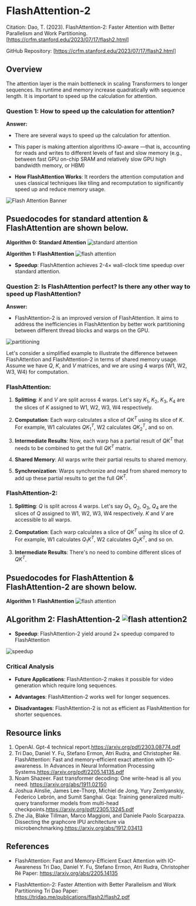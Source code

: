 # FlashAttention-2 

Citation: Dao, T. (2023). FlashAttention-2: Faster Attention with Better Parallelism and Work Partitioning. [https://crfm.stanford.edu/2023/07/17/flash2.html]

GitHub Repository: [https://crfm.stanford.edu/2023/07/17/flash2.html]

## Overview
The attention layer is the main bottleneck in scaling Transformers to longer sequences. Its runtime and memory increase quadratically with sequence length. It is important to speed up the calculation for attention.

### Question 1: How to speed up the calculation for attention?

**Answer:** 
- There are several ways to speed up the calculation for attention.

- This paper is making attention algorithms IO-aware —that is, accounting for reads and writes to different levels of fast and slow memory (e.g., between fast GPU on-chip SRAM and relatively slow GPU high bandwidth memory, or HBM)

- **How FlashAttention Works**: It reorders the attention computation and uses classical techniques like tiling and recomputation to significantly speed up and reduce memory usage.

![Flash Attention Banner](https://github.com/Dao-AILab/flash-attention/blob/main/assets/flashattn_banner.jpg?raw=true)

## Psuedocodes for standard attention & FlashAttention are shown below.

**Algorithm 0: Standard Attention**
![standard attention](https://github.com/Stonemannn/Transformers/blob/36f93dcb69ba4d846f44c1082fab93d1c901ef00/Mid-term%20Presentation/figures/standard_attention.png?raw=true)

**Algorithm 1: FlashAttention**
![flash attention](https://github.com/Stonemannn/Transformers/blob/36f93dcb69ba4d846f44c1082fab93d1c901ef00/Mid-term%20Presentation/figures/FlashAttention.png?raw=true)

- **Speedup**: FlashAttention achieves 2-4× wall-clock time speedup over standard attention.

### Question 2: Is FlashAttention perfect? Is there any other way to speed up FlashAttention?

**Answer:**
- FlashAttention-2 is an improved version of FlashAttention. It aims to address the inefficiencies in FlashAttention by better work partitioning between different thread blocks and warps on the GPU.

![partitioning](https://github.com/Stonemannn/Transformers/blob/36f93dcb69ba4d846f44c1082fab93d1c901ef00/Mid-term%20Presentation/figures/flash_flash2_partitioning.png?raw=true)

Let's consider a simplified example to illustrate the difference between FlashAttention and FlashAttention-2 in terms of shared memory usage. Assume we have $Q$, $K$, and $V$ matrices, and we are using 4 warps (W1, W2, W3, W4) for computation.

### FlashAttention:

1. **Splitting**: $K$ and $V$ are split across 4 warps. Let's say $K_1$, $K_2$, $K_3$, $K_4$ are the slices of $K$ assigned to W1, W2, W3, W4 respectively.
  
2. **Computation**: Each warp calculates a slice of $QK^T$ using its slice of $K$. For example, W1 calculates $QK_1^T$, W2 calculates $QK_2^T$, and so on.
  
3. **Intermediate Results**: Now, each warp has a partial result of $QK^T$ that needs to be combined to get the full $QK^T$ matrix. 

4. **Shared Memory**: All warps write their partial results to shared memory.

5. **Synchronization**: Warps synchronize and read from shared memory to add up these partial results to get the full $QK^T$.

### FlashAttention-2:

1. **Splitting**: $Q$ is split across 4 warps. Let's say $Q_1$, $Q_2$, $Q_3$, $Q_4$ are the slices of $Q$ assigned to W1, W2, W3, W4 respectively. $K$ and $V$ are accessible to all warps.
  
2. **Computation**: Each warp calculates a slice of $QK^T$ using its slice of $Q$. For example, W1 calculates $Q_1K^T$, W2 calculates $Q_2K^T$, and so on.
  
3. **Intermediate Results**: There's no need to combine different slices of $QK^T$.

## Psuedocodes for FlashAttention & FlashAttention-2 are shown below.
**Algorithm 1: FlashAttention**
![flash attention](https://github.com/Stonemannn/Transformers/blob/36f93dcb69ba4d846f44c1082fab93d1c901ef00/Mid-term%20Presentation/figures/FlashAttention.png?raw=true)

**ALgorithm 2: FlashAttention-2**
![flash attention2](https://github.com/Stonemannn/Transformers/blob/36f93dcb69ba4d846f44c1082fab93d1c901ef00/Mid-term%20Presentation/figures/FlashAttention2.png?raw=true)
---


- **Speedup**: FlashAttention-2 yield around 2× speedup compared to FlashAttention

![speedup](https://github.com/Stonemannn/Transformers/blob/36f93dcb69ba4d846f44c1082fab93d1c901ef00/Mid-term%20Presentation/figures/flash2_a100_fwd_bwd_benchmark.png?raw=true)

### Critical Analysis
- **Future Applications**: FlashAttention-2 makes it possible for video generation which require long sequences.

- **Advantages**: FlashAttention-2 works well for longer sequences.

- **Disadvantages**: FlashAttention-2 is not as efficient as FlashAttention for shorter sequences.


## Resource links
1. OpenAI. Gpt-4 technical report.https://arxiv.org/pdf/2303.08774.pdf
2. Tri Dao, Daniel Y. Fu, Stefano Ermon, Atri Rudra, and Christopher Ré. FlashAttention: Fast and memory-efficient exact attention with IO-awareness. In Advances in Neural Information Processing Systems.https://arxiv.org/pdf/2205.14135.pdf
3. Noam Shazeer. Fast transformer decoding: One write-head is all you need. https://arxiv.org/abs/1911.02150
4. Joshua Ainslie, James Lee-Thorp, Michiel de Jong, Yury Zemlyanskiy, Federico Lebrón, and Sumit Sanghai. Gqa: Training generalized multi-query transformer models from multi-head checkpoints.https://arxiv.org/pdf/2305.13245.pdf
5. Zhe Jia, Blake Tillman, Marco Maggioni, and Daniele Paolo Scarpazza. Dissecting the graphcore IPU architecture via microbenchmarking.https://arxiv.org/abs/1912.03413

## References

- FlashAttention: Fast and Memory-Efficient Exact Attention with IO-Awareness
Tri Dao, Daniel Y. Fu, Stefano Ermon, Atri Rudra, Christopher Ré
Paper: https://arxiv.org/abs/2205.14135

- FlashAttention-2: Faster Attention with Better Parallelism and Work Partitioning
Tri Dao
Paper: https://tridao.me/publications/flash2/flash2.pdf

